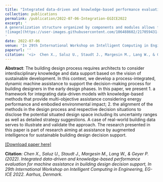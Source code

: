 ```yaml
---
title: "Integrated data-driven and knowledge-based performance evaluation for machine assistance in building design decision support"
collection: publications
permalink: /publication/2022-07-06-Integration-EGICE2022
excerpt: '
A generalization structure organized by components and modules allows for data-driven models aligned to domain knowledge for building design support.
![image](https://user-images.githubusercontent.com/106488602/217059431-361a74c9-b633-4b05-994d-e5a0b8468b71.png)
'
date: 2022-07-06
venue: 'In 29th International Workshop on Intelligent Computing in Engineering, EG-ICE 2022, special issue'
paperurl: ''
citation: '<i>	Chen X., Saluz U., Staudt J., Margesin M., Lang W., & Geyer P. (2022). Integrated data-driven and knowledge-based performance evaluation for machine assistance in building design decision support, In 29th International Workshop on Intelligent Computing in Engineering, EG-ICE 2022. Aarhus, Denmark.</i>'
---
```


**Abstract**: The building design process requires architects to consider interdisciplinary knowledge and data support based on the vision of sustainable development. In this context, we develop a process-integrated, dynamic machine assistance to support the decision-making process for building designers in the early design phases. In this paper, we present 1. a framework for integrating data-driven models with knowledge-based methods that provide multi-objective assistance considering energy performance and embodied environmental impact; 2. the alignment of the methods in the design process and respective decision situations to disclose the potential situated design space including its uncertainty ranges as well as detailed strategy suggestions. A case of real-world building data serves to illustrate and validate the approach. The research presented in this paper is part of research aiming at assistance by augmented intelligence for sustainable building design decision support.

[[Download paper here]](https://ebooks.au.dk/aul/catalog/download/455/312/1850-2?inline=1)

**Citation**:<i>	Chen X., Saluz U., Staudt J., Margesin M., Lang W., & Geyer P. (2022). Integrated data-driven and knowledge-based performance evaluation for machine assistance in building design decision support, In 29th International Workshop on Intelligent Computing in Engineering, EG-ICE 2022. Aarhus, Denmark.</i>

